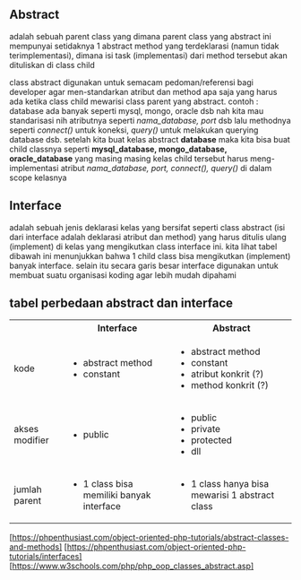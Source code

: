 ## Abstract
adalah sebuah parent class yang dimana parent class yang abstract ini mempunyai setidaknya 1 abstract method yang terdeklarasi (namun tidak terimplementasi), dimana isi task (implementasi) dari method tersebut akan dituliskan di class child

class abstract digunakan untuk semacam pedoman/referensi bagi developer agar men-standarkan atribut dan method apa saja yang harus ada ketika class child mewarisi class parent yang abstract. contoh : database ada banyak seperti mysql, mongo, oracle dsb nah kita mau standarisasi nih atributnya seperti *nama_database, port* dsb lalu methodnya seperti *connect()* untuk koneksi, *query()* untuk melakukan querying database dsb. setelah kita buat kelas abstract **database** maka kita bisa buat child classnya seperti **mysql_database, mongo_database, oracle_database** yang masing masing kelas child tersebut harus meng-implementasi atribut *nama_database, port, connect(), query()* di dalam scope kelasnya

## Interface
adalah sebuah jenis deklarasi kelas yang bersifat seperti class abstract (isi dari interface adalah deklarasi atribut dan method) yang harus ditulis ulang (implement) di kelas yang mengikutkan class interface ini. kita lihat tabel dibawah ini menunjukkan bahwa 1 child class bisa mengikutkan (implement) banyak interface. selain itu secara garis besar interface digunakan untuk membuat suatu organisasi koding agar lebih mudah dipahami


## tabel perbedaan abstract dan interface
<table>
	<tr>
		<th></th>
		<th>Interface</th>
		<th>Abstract</th>
	</tr>
	<tr>
		<td>kode</td>
		<td>
			<ul>
				<li>abstract method</li>
				<li>constant</li>
			</ul>
		</td>
		<td>
			<ul>
				<li>abstract method</li>
				<li>constant</li>
				<li>atribut konkrit (?)</li>
				<li>method konkrit (?)</li>
			</ul>
		</td>
	</tr>
	<tr>
		<td>akses modifier</td>
		<td>
			<ul>
				<li>public</li>
			</ul>
		</td>
		<td>
			<ul>
				<li>public</li>
				<li>private</li>
				<li>protected</li>
				<li>dll</li>
			</ul>
		</td>
	</tr>
	<tr>
		<td>jumlah parent</td>
		<td>
			<ul>
				<li>1 class bisa memiliki banyak interface</li>
			</ul>
		</td>
		<td>
			<ul>
				<li>1 class hanya bisa mewarisi 1 abstract class</li>
			</ul>
		</td>
	</tr>
</table>

[https://phpenthusiast.com/object-oriented-php-tutorials/abstract-classes-and-methods]
[https://phpenthusiast.com/object-oriented-php-tutorials/interfaces]
[https://www.w3schools.com/php/php_oop_classes_abstract.asp]